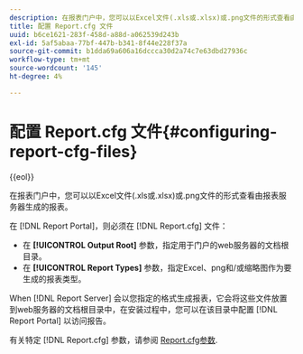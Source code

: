 ```yaml
---
description: 在报表门户中，您可以以Excel文件(.xls或.xlsx)或.png文件的形式查看由报表服务器生成的报表。
title: 配置 Report.cfg 文件
uuid: b6ce1621-283f-458d-a88d-a062539d243b
exl-id: 5af5abaa-77bf-447b-b341-8f44e228f37a
source-git-commit: b1dda69a606a16dccca30d2a74c7e63dbd27936c
workflow-type: tm+mt
source-wordcount: '145'
ht-degree: 4%

---
```


# 配置 Report.cfg 文件{#configuring-report-cfg-files}

{{eol}}

在报表门户中，您可以以Excel文件(.xls或.xlsx)或.png文件的形式查看由报表服务器生成的报表。

在 [!DNL Report Portal]，则必须在 [!DNL Report.cfg] 文件：

* 在 **[!UICONTROL Output Root]** 参数，指定用于门户的web服务器的文档根目录。
* 在 **[!UICONTROL Report Types]** 参数，指定Excel、png和/或缩略图作为要生成的报表类型。

When [!DNL Report Server] 会以您指定的格式生成报表，它会将这些文件放置到web服务器的文档根目录中，在安装过程中，您可以在该目录中配置 [!DNL Report Portal] 以访问报告。

有关特定 [!DNL Report.cfg] 参数，请参阅 [Report.cfg参数](../../../home/c-rpt-oview/c-rpt-param-ref/c-rpt-param.md#concept-838e59d72d3f4cb29ee15f5c7eb0ceff).

